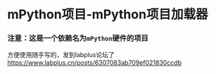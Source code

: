 # mPython项目-mPython项目加载器
### 注意：这是一个依赖名为`mPython`硬件的项目
方便使用随手写的，发到labplus论坛了
<https://www.labplus.cn/posts/6307083ab709ef021830ccdb>
